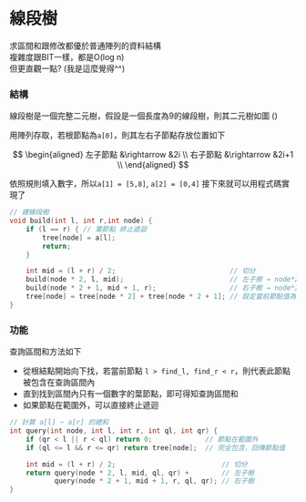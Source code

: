# 線段樹
求區間和跟修改都優於普通陣列的資料結構 <br>
複雜度跟BIT一樣，都是O(log n) <br>
但更直觀一點? (我是這麼覺得^^) <br>

### 結構
線段樹是一個完整二元樹，假設是一個長度為9的線段樹，則其二元樹如圖
()

用陣列存取，若根節點為`a[0]`，則其左右子節點存放位置如下

$$
\begin{aligned}
左子節點 &\rightarrow &2i \\
右子節點 &\rightarrow &2i+1 \\
\end{aligned}
$$

依照規則填入數字，所以`a[1] = [5,8]`, `a[2] = [0,4]` <b4>
接下來就可以用程式碼實現了 
``` cpp
// 建線段樹
void build(int l, int r,int node) {
    if (l == r) { // 葉節點 終止遞迴
        tree[node] = a[l];
        return;
    }

    int mid = (l + r) / 2;                            // 切分
    build(node * 2, l, mid);                          // 左子樹 → node*2
    build(node * 2 + 1, mid + 1, r);                  // 右子樹 → node*2+1
    tree[node] = tree[node * 2] + tree[node * 2 + 1]; // 設定當前節點值為兩子節點總和
}
```

### 功能
查詢區間和方法如下
- 從根結點開始向下找，若當前節點 `l > find_l, find_r < r`，則代表此節點被包含在查詢區間內
- 直到找到區間內只有一個數字的葉節點，即可得知查詢區間和
- 如果節點在範圍外，可以直接終止遞迴

```cpp
// 計算 a[l] ~ a[r] 的總和
int query(int node, int l, int r, int ql, int qr) {
    if (qr < l || r < ql) return 0;             // 節點在範圍外
    if (ql <= l && r <= qr) return tree[node];  // 完全包含，回傳節點值

    int mid = (l + r) / 2;                          // 切分
    return query(node * 2, l, mid, ql, qr) +        // 左子樹
           query(node * 2 + 1, mid + 1, r, ql, qr); // 右子樹
}

```


